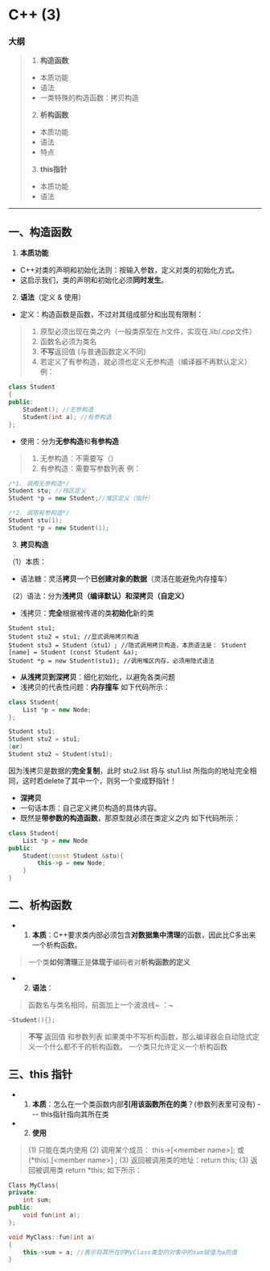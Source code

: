 # C++ (3)

### 大纲
> 1. **构造函数**
> - 本质功能
> - 语法
> - 一类特殊的构造函数：拷贝构造
> 2. **析构函数**
> - 本质功能
> - 语法
> - 特点
> 3. **this指针**
> - 本质功能
> - 语法
---


## 一、构造函数
1. **本质功能**
- C++对类的声明和初始化法则：按输入参数，定义对类的初始化方式。
- 这启示我们，类的声明和初始化必须**同时发生**。

2. **语法**（定义 & 使用）
- 定义：构造函数是函数，不过对其组成部分和出现有限制：
> 1. 原型必须出现在类之内（一般类原型在.h文件，实现在.lib/.cpp文件）
> 2. 函数名必须为类名
> 3. **不写**返回值 (与普通函数定义不同)
> 4. 若定义了有参构造，就必须也定义无参构造（编译器不再默认定义） 
  例：
```c++
class Student
{
public:
    Student(); //无参构造
    Student(int a); //有参构造
};
```

- 使用：分为**无参构造**和**有参构造**
> 1. 无参构造：不需要写（）
> 2. 有参构造：需要写参数列表
  例：
```c++
/*1. 调用无参构造*/
Student stu; //栈区定义
Student *p = new Student;//堆区定义（指针）

/*2. 调用有参构造*/
Student stu(1);
Student *p = new Student(1);
```
3. **拷贝构造**

  （1）本质：
- 语法糖：灵活**拷贝**一个**已创建对象的数据**（灵活在能避免内存撞车）
  

 （2）语法：分为**浅拷贝（编译默认）**和**深拷贝（自定义）**
- 浅拷贝：**完全**根据被传递的类**初始化**新的类
```
Student stu1;
Student stu2 = stu1; //显式调用拷贝构造
Student stu3 = Student（stu1）; //隐式调用拷贝构造，本质语法是： Student [name] = Student (const Student &a);
Student *p = new Student(stu1); //调用堆区内存，必须用隐式语法

```

- **从浅拷贝到深拷贝**：细化初始化，以避免各类问题
- 浅拷贝的代表性问题：**内存撞车**
如下代码所示：
```c++
class Student{
    List *p = new Node;
};

Student stu1;
Student stu2 = stu1;
(or)
Student stu2 = Student(stu1);
```
因为浅拷贝是数据的**完全复制**，此时 stu2.list 将与 stu1.list 所指向的地址完全相同，这时若delete了其中一个，则另一个变成野指针！

- **深拷贝**
- 一句话本质：自己定义拷贝构造的具体内容。
- 既然是**带参数的构造函数**，那原型就必须在类定义之内
如下代码所示：
```c++
class Student{
    List *p = new Node
public:
    Student(const Student &stu){
        this->p = new Node;
    }
}
```

## 二、析构函数
- 1. **本质**：C++要求类内部必须包含**对数据集中清理**的函数，因此比C多出来一个析构函数。
> 一个类**如何清理**正是**体现于**编码者对**析构函数的定义**

- 2. **语法**：
> 函数名与类名相同，前面加上一个波浪线~ ：~
```C++
~Student(){};
```
> **不写** 返回值 和参数列表
> 如果类中不写析构函数，那么编译器会自动隐式定义一个什么都不干的析构函数。
> 一个类只允许定义一个析构函数

## 三、this 指针

- 1. **本质**：怎么在一个类函数内部**引用该函数所在的类**？(参数列表里可没有)  --- this指针指向其所在类
- 2. **使用**
> (1) 只能在类内使用
> (2) 调用某个成员： this->[\<member name>]; 或 (\*this).[\<member name>] ;
> (3) 返回被调用类的地址：return this;
> (3) 返回被调用类 return \*this;
如下所示：
```c++
Class MyClass{
private:
  	int sum;
public:
    void fun(int a);
};

void MyClass::fun(int a)
{
    this->sum = a; //表示将其所在的MyClass类型的对象中的sum赋值为a的值
}
```

